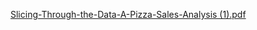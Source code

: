 [Slicing-Through-the-Data-A-Pizza-Sales-Analysis (1).pdf](https://github.com/user-attachments/files/21722652/Slicing-Through-the-Data-A-Pizza-Sales-Analysis.1.pdf)

